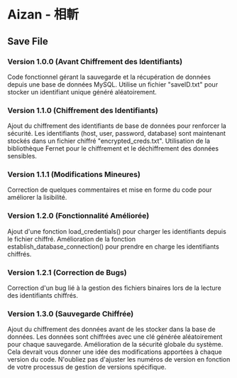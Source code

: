 # Aizan - 相斬
## Save File
### Version 1.0.0 (Avant Chiffrement des Identifiants)

Code fonctionnel gérant la sauvegarde et la récupération de données depuis une base de données MySQL.
Utilise un fichier "saveID.txt" pour stocker un identifiant unique généré aléatoirement.

### Version 1.1.0 (Chiffrement des Identifiants)

Ajout du chiffrement des identifiants de base de données pour renforcer la sécurité.
Les identifiants (host, user, password, database) sont maintenant stockés dans un fichier chiffré "encrypted_creds.txt".
Utilisation de la bibliothèque Fernet pour le chiffrement et le déchiffrement des données sensibles.

### Version 1.1.1 (Modifications Mineures)

Correction de quelques commentaires et mise en forme du code pour améliorer la lisibilité.

###  Version 1.2.0 (Fonctionnalité Améliorée)

Ajout d'une fonction load_credentials() pour charger les identifiants depuis le fichier chiffré.
Amélioration de la fonction establish_database_connection() pour prendre en charge les identifiants chiffrés.

### Version 1.2.1 (Correction de Bugs)

Correction d'un bug lié à la gestion des fichiers binaires lors de la lecture des identifiants chiffrés.

### Version 1.3.0 (Sauvegarde Chiffrée)

Ajout du chiffrement des données avant de les stocker dans la base de données.
Les données sont chiffrées avec une clé générée aléatoirement pour chaque sauvegarde.
Amélioration de la sécurité globale du système.
Cela devrait vous donner une idée des modifications apportées à chaque version du code. N'oubliez pas d'ajuster les numéros de version en fonction de votre processus de gestion de versions spécifique.
